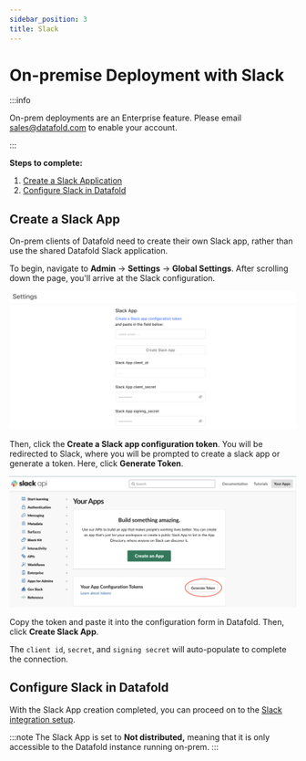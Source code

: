```yaml
---
sidebar_position: 3
title: Slack
---
```

# On-premise Deployment with Slack

:::info

On-prem deployments are an Enterprise feature. Please email [sales@datafold.com](mailto:sales@datafold.com) to enable your account. 

:::

**Steps to complete:**

1. [Create a Slack Application](slack_on-prem.md#create-a-slack-app)
2. [Configure Slack in Datafold](github_on-prem.md#complete-github-configuration)

## Create a Slack App

On-prem clients of Datafold need to create their own Slack app, rather than use the shared Datafold Slack application.

To begin, navigate to **Admin** -> **Settings** -> **Global Settings**. After scrolling down the page, you'll arrive at the Slack configuration.

![](../../../static/img/onprem_slack_configuration.png)

Then, click the **Create a Slack app configuration token**. You will be redirected to Slack, where you will be prompted to create a slack app or generate a token. Here, click **Generate Token**.

![](../../../static/img/onprem_slack_generate_token.png)

Copy the token and paste it into the configuration form in Datafold. Then, click **Create Slack App**.

The `client id`, `secret`, and `signing secret` will auto-populate to complete the connection. 

## Configure Slack in Datafold

With the Slack App creation completed, you can proceed on to the [Slack integration setup](../../integrations/notifications/slack.md).

:::note
The Slack App is set to **Not distributed,** meaning that it is only accessible to the Datafold instance running on-prem.
:::